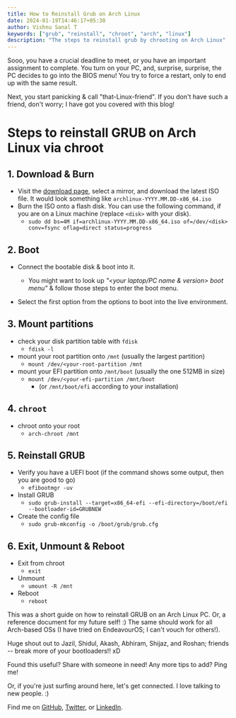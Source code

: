 ```yaml
---
title: How to Reinstall Grub on Arch Linux
date: 2024-01-19T14:46:17+05:30
author: Vishnu Sanal T
keywords: ["grub", "reinstall", "chroot", "arch", "linux"]
description: "The steps to reinstall grub by chrooting on Arch Linux"
---
```


Sooo, you have a crucial deadline to meet, or you have an important assignment to complete. You turn on your PC, and, surprise, surprise, the PC decides to go into the BIOS menu! You try to force a restart, only to end up with the same result.

Next, you start panicking & call  "that-Linux-friend". If you don't have such a friend, don't worry; I have got you covered with this blog!

# Steps to reinstall GRUB on Arch Linux via chroot

## 1. Download & Burn

- Visit the [download page](https://archlinux.org/download/), select a mirror, and download the latest ISO file. It would look something like `archlinux-YYYY.MM.DD-x86_64.iso`
- Burn the ISO onto a flash disk. You can use the following command, if you are on a Linux machine (replace `<disk>` with your disk).
    - ```sudo dd bs=4M if=archlinux-YYYY.MM.DD-x86_64.iso of=/dev/<disk> conv=fsync oflag=direct status=progress```

## 2. Boot

- Connect the bootable disk & boot into it.
    - You might want to look up _"<your laptop/PC name & version> boot menu"_ & follow those steps to enter the boot menu.

- Select the first option from the options to boot into the live environment.

## 3. Mount partitions

- check your disk partition table with `fdisk`
    - `fdisk -l`
- mount your root partition onto `/mnt` (usually the largest partition)
    - `mount /dev/<your-root-partition /mnt` 
- mount your EFI partition onto `/mnt/boot` (usually the one 512MB in size)
    - `mount /dev/<your-efi-partition /mnt/boot`
        - (or `/mnt/boot/efi` according to your installation)

## 4. `chroot`

- chroot onto your root
    - `arch-chroot /mnt`

## 5. Reinstall GRUB

- Verify you have a UEFI boot (if the command shows some output, then you are good to go)
    - `efibootmgr -uv`
- Install GRUB
    - `sudo grub-install --target=x86_64-efi --efi-directory=/boot/efi --bootloader-id=GRUBNEW`
- Create the config file
    - `sudo grub-mkconfig -o /boot/grub/grub.cfg`

## 6. Exit, Unmount & Reboot

- Exit from chroot
    - `exit`
- Unmount
    - `umount -R /mnt`
- Reboot
    - `reboot`

This was a short guide on how to reinstall GRUB on an Arch Linux PC. Or, a reference document for my future self! :) The same should work for all Arch-based OSs (I have tried on EndeavourOS; I can't vouch for others!).

Huge shout out to Jazil, Shidul, Akash, Abhiram, Shijaz, and Roshan; friends -- break more of your bootloaders!! xD

Found this useful? Share with someone in need! Any more tips to add? Ping me!

Or, if you're just surfing around here, let's get connected. I love talking to new people. :)

Find me on [GitHub](https://github.com/VishnuSanal), [Twitter](https://twitter.com/VishnuSanalT), or [LinkedIn](https://www.linkedin.com/in/vishnu-sanal-t/).